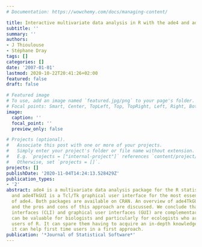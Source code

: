 ```yaml
---
# Documentation: https://wowchemy.com/docs/managing-content/

title: Interactive multivariate data analysis in R with the ade4 and ade4TkGUI packages
subtitle: ''
summary: ''
authors:
- J Thioulouse
- Stéphane Dray
tags: []
categories: []
date: '2007-01-01'
lastmod: 2020-10-22T20:41:26+02:00
featured: false
draft: false

# Featured image
# To use, add an image named `featured.jpg/png` to your page's folder.
# Focal points: Smart, Center, TopLeft, Top, TopRight, Left, Right, BottomLeft, Bottom, BottomRight.
image:
  caption: ''
  focal_point: ''
  preview_only: false

# Projects (optional).
#   Associate this post with one or more of your projects.
#   Simply enter your project's folder or file name without extension.
#   E.g. `projects = ["internal-project"]` references `content/project/deep-learning/index.md`.
#   Otherwise, set `projects = []`.
projects: []
publishDate: '2020-11-04T14:24:13.528429Z'
publication_types:
- '2'
abstract: ade4 is a multivariate data analysis package for the R statistical environment,
  and ade4TkGUI is a Tcl/Tk graphical user interface for the most essential methods
  of ade4. Both packages are available on CRAN. An overview of ade4TkGUI is presented,
  and the pros and cons of this approach are discussed. We conclude that command line
  interfaces (CLI) and graphical user interfaces (GUI) are complementary. ade4TkGUI
  can be valuable for biologists and particularly for ecologists who are often occasional
  users of R. It can spare them having to acquire an in-depth knowledge of R, and
  it can help first time users in a first approach.
publication: '*Journal of Statistical Software*'
---
```

